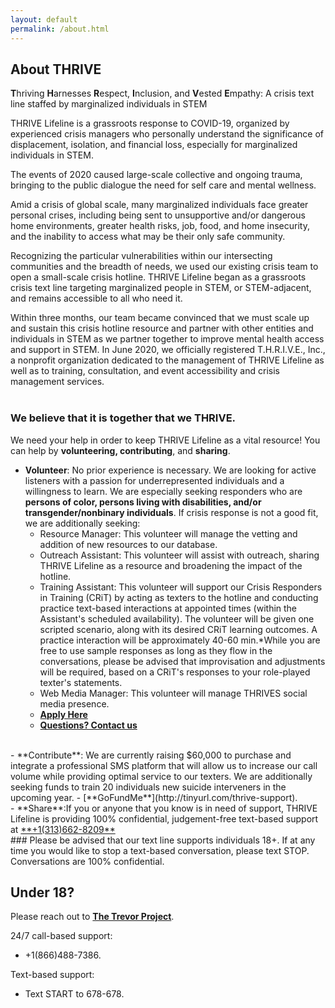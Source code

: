 ```yaml
---
layout: default
permalink: /about.html
---
```


## About THRIVE

**T**hriving **H**arnesses **R**espect, **I**nclusion, and **V**ested **E**mpathy: A crisis text line staffed by marginalized individuals in STEM

THRIVE Lifeline is a grassroots response to COVID-19, organized by experienced crisis managers who personally understand the significance of displacement, isolation, and financial loss, especially for marginalized individuals in STEM.

The events of 2020 caused large-scale collective and ongoing trauma, bringing to the public dialogue the need for self care and mental wellness. 

Amid a crisis of global scale, many marginalized individuals face greater personal crises, including being sent to unsupportive and/or dangerous home environments, greater health risks, job, food, and home insecurity, and the inability to access what may be their only safe community.

Recognizing the particular vulnerabilities within our intersecting communities and the breadth of needs, we used our existing crisis team to open a small-scale crisis hotline. THRIVE Lifeline began as a grassroots crisis text line targeting marginalized people in STEM, or STEM-adjacent, and remains accessible to all who need it.

Within three months, our team became convinced that we must scale up and sustain this crisis hotline resource and partner with other entities and individuals in STEM as we partner together to improve mental health access and support in STEM. In June 2020, we officially registered T.H.R.I.V.E., Inc., a nonprofit organization dedicated to the management of THRIVE Lifeline as well as to training, consultation, and event accessibility and crisis management services.
<br/>
<br/>

### We believe that it is together that we THRIVE.


We need your help in order to keep THRIVE Lifeline as a vital resource! You can help by **volunteering, contributing**, and **sharing**.

- **Volunteer**: No prior experience is necessary. We are looking for active listeners with a passion for underrepresented individuals and a willingness to learn. We are especially seeking responders who are **persons of color, persons living with disabilities, and/or transgender/nonbinary individuals**. If crisis response is not a good fit, we are additionally seeking:
   - Resource Manager: This volunteer will manage the vetting and addition of new resources to our database. 
   - Outreach Assistant: This volunteer will assist with outreach, sharing THRIVE Lifeline as a resource and broadening the impact of the hotline. 
   - Training Assistant: This volunteer will support our Crisis Responders in Training (CRiT) by acting as texters to the hotline and conducting practice text-based interactions at appointed times (within the Assistant's scheduled availability). The volunteer will be given one scripted scenario, along with its desired CRiT learning outcomes. A practice interaction will be approximately 40-60 min.*While you are free to use sample responses as long as they flow in the conversations, please be advised that improvisation and adjustments will be required, based on a CRiT's responses to your role-played texter's statements. 
   - Web Media Manager: This volunteer will manage THRIVES social media presence. 
   - [**Apply Here**](https://form.jotform.com/201655418668059)
   - [**Questions? Contact us**](mailto:info@thrivelifeline.org)
<br/>
- **Contribute**: We are currently raising $60,000 to purchase and integrate a professional SMS platform that will allow us to increase our call volume while providing optimal service to our texters. We are additionally seeking funds to train 20 individuals new suicide interveners in the upcoming year.
   - [**GoFundMe**](http://tinyurl.com/thrive-support).
<br/>
- **Share**:If you or anyone that you know is in need of support, THRIVE Lifeline is providing 100% confidential, judgement-free text-based support at <a href="tel:+13136628209">**+1(313)662-8209**</a>

<br/>
### Please be advised that our text line supports individuals 18+.
If at any time you would like to stop a text-based conversation, please text STOP.
Conversations are 100% confidential.

## Under 18?
Please reach out to [**The Trevor Project**](https://www.thetrevorproject.org/).

24/7 call-based support:
- +1(866)488-7386.

Text-based support:
- Text START to 678-678.
